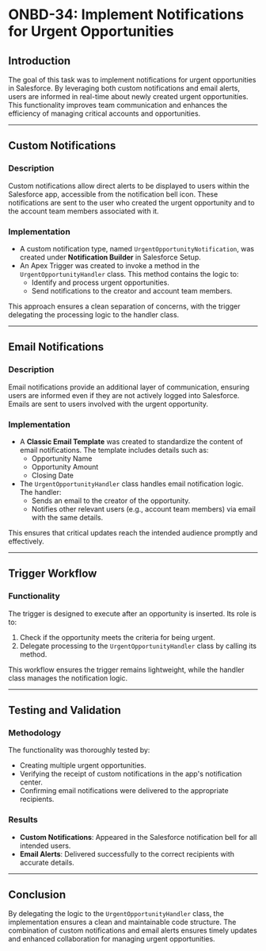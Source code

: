 # ONBD-34: Implement Notifications for Urgent Opportunities

## Introduction
The goal of this task was to implement notifications for urgent opportunities in Salesforce. By leveraging both custom notifications and email alerts, users are informed in real-time about newly created urgent opportunities. This functionality improves team communication and enhances the efficiency of managing critical accounts and opportunities.

---

## Custom Notifications

### Description
Custom notifications allow direct alerts to be displayed to users within the Salesforce app, accessible from the notification bell icon. These notifications are sent to the user who created the urgent opportunity and to the account team members associated with it.

### Implementation
- A custom notification type, named `UrgentOpportunityNotification`, was created under **Notification Builder** in Salesforce Setup.
- An Apex Trigger was created to invoke a method in the `UrgentOpportunityHandler` class. This method contains the logic to:
  - Identify and process urgent opportunities.
  - Send notifications to the creator and account team members.

This approach ensures a clean separation of concerns, with the trigger delegating the processing logic to the handler class.

---

## Email Notifications

### Description
Email notifications provide an additional layer of communication, ensuring users are informed even if they are not actively logged into Salesforce. Emails are sent to users involved with the urgent opportunity.

### Implementation
- A **Classic Email Template** was created to standardize the content of email notifications. The template includes details such as:
  - Opportunity Name
  - Opportunity Amount
  - Closing Date
- The `UrgentOpportunityHandler` class handles email notification logic. The handler:
  - Sends an email to the creator of the opportunity.
  - Notifies other relevant users (e.g., account team members) via email with the same details.

This ensures that critical updates reach the intended audience promptly and effectively.

---

## Trigger Workflow

### Functionality
The trigger is designed to execute after an opportunity is inserted. Its role is to:
1. Check if the opportunity meets the criteria for being urgent.
2. Delegate processing to the `UrgentOpportunityHandler` class by calling its method.

This workflow ensures the trigger remains lightweight, while the handler class manages the notification logic.

---

## Testing and Validation

### Methodology
The functionality was thoroughly tested by:
- Creating multiple urgent opportunities.
- Verifying the receipt of custom notifications in the app's notification center.
- Confirming email notifications were delivered to the appropriate recipients.

### Results
- **Custom Notifications**: Appeared in the Salesforce notification bell for all intended users.
- **Email Alerts**: Delivered successfully to the correct recipients with accurate details.

---

## Conclusion
By delegating the logic to the `UrgentOpportunityHandler` class, the implementation ensures a clean and maintainable code structure. The combination of custom notifications and email alerts ensures timely updates and enhanced collaboration for managing urgent opportunities.
